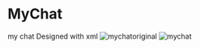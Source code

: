 # MyChat
my chat Designed with xml
![mychatoriginal](https://user-images.githubusercontent.com/82230486/127941475-0749f119-cc4f-4af6-bf91-47385e9b01dd.jpg)
![mychat](https://user-images.githubusercontent.com/82230486/127941479-9098b2b6-b5e1-4cbb-b6af-f9b4559bb41d.jpg)
